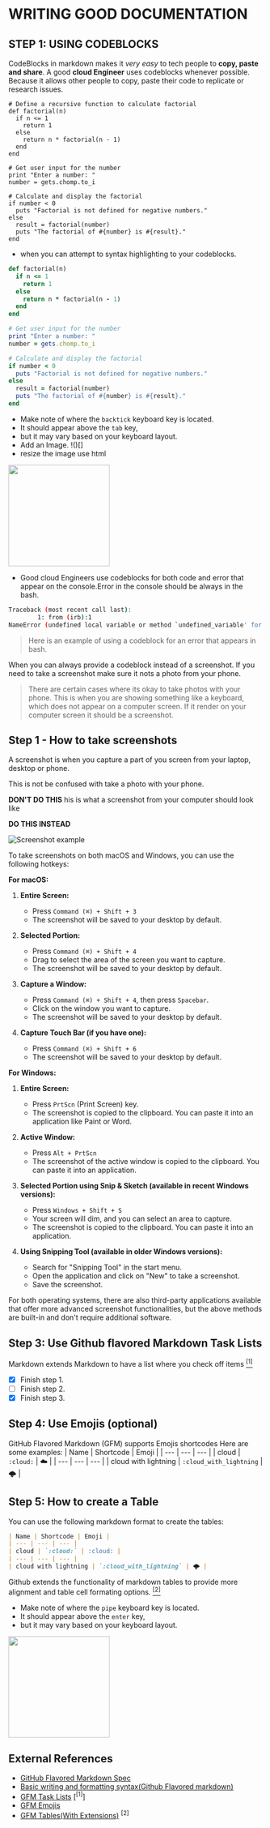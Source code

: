 # WRITING GOOD DOCUMENTATION
## STEP 1: USING CODEBLOCKS
CodeBlocks in markdown makes it *very easy* to tech people to **copy, paste and share**.
A good __cloud Engineer__ uses codeblocks whenever possible.
Because it allows other people to copy, paste their code to replicate or research issues.

```
# Define a recursive function to calculate factorial
def factorial(n)
  if n <= 1
    return 1
  else
    return n * factorial(n - 1)
  end
end

# Get user input for the number
print "Enter a number: "
number = gets.chomp.to_i

# Calculate and display the factorial
if number < 0
  puts "Factorial is not defined for negative numbers."
else
  result = factorial(number)
  puts "The factorial of #{number} is #{result}."
end
```
- when you can attempt to syntax highlighting to your codeblocks.
```ruby
def factorial(n)
  if n <= 1
    return 1
  else
    return n * factorial(n - 1)
  end
end

# Get user input for the number
print "Enter a number: "
number = gets.chomp.to_i

# Calculate and display the factorial
if number < 0
  puts "Factorial is not defined for negative numbers."
else
  result = factorial(number)
  puts "The factorial of #{number} is #{result}."
end
```
- Make note of where the `backtick` keyboard key is located.
- It should appear above the `tab` key, 
- but it may vary based on your keyboard layout.
-  Add an Image. !()[]
-  resize the image use html
<img width="200px" src="asserts/backtick.JPG" />


- Good cloud Engineers use codeblocks for both code and error that appear on the console.Error in the console should be always in the bash.
   
```bash
Traceback (most recent call last):
        1: from (irb):1
NameError (undefined local variable or method `undefined_variable' for main:Object)
```
> Here is an example of using a codeblock for an error that appears in bash.

When you can always provide a codeblock instead of a screenshot.
If you need to take a screenshot make sure it nots a photo from your phone.

> There are certain cases where its okay to take photos with your phone. This is when you are showing something like a keyboard, which does not appear on a computer screen. If it render on your computer screen it should be a screenshot.

## Step 1 - How to take screenshots

A screenshot is when you capture a part of you screen from your laptop, desktop or phone.

This is not be confused with take a photo with your phone.

**DON'T DO THIS**
his is what a screenshot from your computer should look like

**DO THIS INSTEAD**

![Screenshot example](screenshot-example.png)

To take screenshots on both macOS and Windows, you can use the following hotkeys:

**For macOS:**

1. **Entire Screen:** 
   - Press `Command (⌘) + Shift + 3`
   - The screenshot will be saved to your desktop by default.

2. **Selected Portion:**
   - Press `Command (⌘) + Shift + 4` 
   - Drag to select the area of the screen you want to capture.
   - The screenshot will be saved to your desktop by default.

3. **Capture a Window:** 
   - Press `Command (⌘) + Shift + 4`, then press `Spacebar`.
   - Click on the window you want to capture.
   - The screenshot will be saved to your desktop by default.

4. **Capture Touch Bar (if you have one):**
   - Press `Command (⌘) + Shift + 6`
   - The screenshot will be saved to your desktop by default.

**For Windows:**

1. **Entire Screen:** 
   - Press `PrtScn` (Print Screen) key.
   - The screenshot is copied to the clipboard. You can paste it into an application like Paint or Word.

2. **Active Window:** 
   - Press `Alt + PrtScn`
   - The screenshot of the active window is copied to the clipboard. You can paste it into an application.

3. **Selected Portion using Snip & Sketch (available in recent Windows versions):**
   - Press `Windows + Shift + S`
   - Your screen will dim, and you can select an area to capture.
   - The screenshot is copied to the clipboard. You can paste it into an application.

4. **Using Snipping Tool (available in older Windows versions):**
   - Search for "Snipping Tool" in the start menu.
   - Open the application and click on "New" to take a screenshot.
   - Save the screenshot.

For both operating systems, there are also third-party applications available that offer more advanced screenshot functionalities, but the above methods are built-in and don't require additional software.


## Step 3: Use Github flavored Markdown Task Lists
Markdown extends Markdown to have a list where you check off items [<sup>[1]</sup>](#external-references)

- [X] Finish step 1.
- [ ] Finish step 2.
- [X] Finish step 3.

## Step 4: Use Emojis (optional)
GitHub Flavored Markdown (GFM) supports Emojis shortcodes
Here are some examples:
| Name | Shortcode | Emoji |
| --- | --- | --- |
| cloud | `:cloud:` | :cloud: |
| --- | --- | --- |
| cloud with lightning | `:cloud_with_lightning` | 🌩️ |

## Step 5: How to create a Table
You can use the following markdown format to create the tables:

```md
| Name | Shortcode | Emoji |
| --- | --- | --- |
| cloud | `:cloud:` | :cloud: |
| --- | --- | --- |
| cloud with lightning | `:cloud_with_lightning` | 🌩️ |
```
Github extends the functionality of markdown tables to provide more alignment and table cell formating options. [<sup>[2]</sup>](#external-references)
- Make note of where the `pipe` keyboard key is located.
- It should appear above the `enter` key, 
- but it may vary based on your keyboard layout.
<img width="200px" src="asserts/pipechar.JPG" />

## External References

- [GitHub Flavored Markdown Spec](//github.github.com/gfm/)   
- [Basic writing and formatting syntax(Github Flavored markdown)](https://docs.github.com/en/get-started/writing-on-github/getting-started-with-writing-and-formatting-on-github/basic-writing-and-formatting-syntax)
- [GFM Task Lists](https://docs.github.com/en/get-started/writing-on-github/getting-started-with-writing-and-formatting-on-github/basic-writing-and-formatting-syntax#task-lists) [<sup>[1]</sup>]
- [GFM Emojis](https://github.com/markdown-templates/markdown-emojis)
- [GFM Tables(With Extensions)](https://github.github.com/gfm/#tables-extension-) <sup>[2]</sup>
